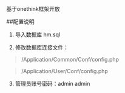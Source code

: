 基于onethink框架开放

##配置说明
  1. 导入数据库 hm.sql

  2. 修改数据库连接文件：
  > /Application/Common/Conf/config.php

  > /Application/User/Conf/config.php

  3. 管理员账号密码：admin admin
